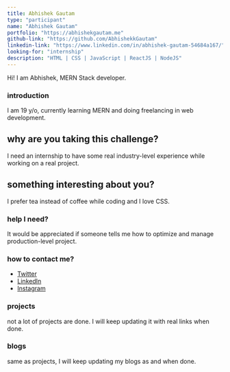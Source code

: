 ```yaml
---
title: Abhishek Gautam
type: "participant"
name: "Abhishek Gautam"
portfolio: "https://abhishekgautam.me"
github-link: "https://github.com/AbhishekkGautam"
linkedin-link: "https://www.linkedin.com/in/abhishek-gautam-54684a167/"
looking-for: "internship"
description: "HTML | CSS | JavaScript | ReactJS | NodeJS"
---
```


Hi! I am Abhishek, MERN Stack developer.

### introduction

I am 19 y/o, currently learning MERN and doing freelancing in web development.

## why are you taking this challenge?

I need an internship to have some real industry-level experience while working on a real project.

## something interesting about you?

I prefer tea instead of coffee while coding and I love CSS.

### help I need?

It would be appreciated if someone tells me how to optimize and manage production-level project.

### how to contact me?

- [Twitter](https://twitter.com/im_avigautam)
- [LinkedIn](https://www.linkedin.com/in/abhishek-gautam-54684a167/)
- [Instagram](https://www.instagram.com/im_avishek/)

### projects

not a lot of projects are done. I will keep updating it with real links when done.

<!-- My projects:

#### binder: tinder for books

_description_ do you wish to meet people who have read the same book so that you can talk hours about the same book? Try this.

_stack_ Made in React with hooks and context. This is written in typescript. Backend is powered by Express and MongoDB.

_hosted link_ https://binder.netlify.com

_github link_ https://github.com/tanaypratap/binder

#### another project

_description_

_stack_ -->

### blogs

same as projects, I will keep updating my blogs as and when done.

<!-- #### why I liked GraphQL over REST?

_description_ I will write something really nice here so that you feel like reading my blog.

_link_ https://dev.to/some-imaginary-link -->
